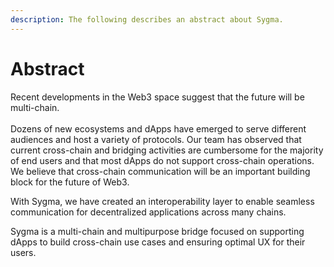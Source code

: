 ```yaml
---
description: The following describes an abstract about Sygma.
---
```


# Abstract

Recent developments in the Web3 space suggest that the future will be multi-chain. \
\
Dozens of new ecosystems and dApps have emerged to serve different audiences and host a variety of protocols. Our team has observed that current cross-chain and bridging activities are cumbersome for the majority of end users and that most dApps do not support cross-chain operations. We believe that cross-chain communication will be an important building block for the future of Web3.

With Sygma, we have created an interoperability layer to enable seamless communication for decentralized applications across many chains.

Sygma is a multi-chain and multipurpose bridge focused on supporting dApps to build cross-chain use cases and ensuring optimal UX for their users.
